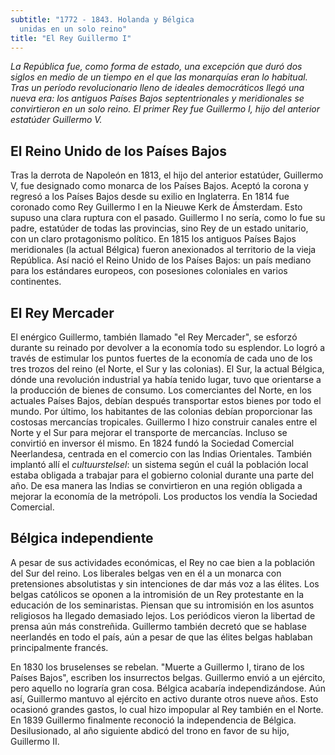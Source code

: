 ```yaml
---
subtitle: "1772 - 1843. Holanda y Bélgica
  unidas en un solo reino"
title: "El Rey Guillermo I"
---
```


_La República fue, como forma de estado, una excepción que duró dos
siglos en medio de un tiempo en el que las monarquías eran lo habitual.
Tras un período revolucionario lleno de ideales democráticos llegó una
nueva era: los antiguos Países Bajos septentrionales y meridionales se
convirtieron en un solo reino. El primer Rey fue Guillermo I, hijo del
anterior estatúder Guillermo V._

## El Reino Unido de los Países Bajos

Tras la derrota de Napoleón en 1813, el hijo del anterior estatúder,
Guillermo V, fue designado como monarca de los Países Bajos. Aceptó la
corona y regresó a los Países Bajos desde su exilio en Inglaterra. En
1814 fue coronado como Rey Guillermo I en la Nieuwe Kerk de Ámsterdam.
Esto supuso una clara ruptura con el pasado. Guillermo I no sería, como
lo fue su padre, estatúder de todas las provincias, sino Rey de un
estado unitario, con un claro protagonismo político. En 1815 los
antiguos Países Bajos meridionales (la actual Bélgica) fueron
anexionados al territorio de la vieja República. Así nació el Reino
Unido de los Países Bajos: un país mediano para los estándares europeos,
con posesiones coloniales en varios continentes.

## El Rey Mercader

El enérgico Guillermo, también llamado "el Rey Mercader", se esforzó
durante su reinado por devolver a la economía todo su esplendor. Lo
logró a través de estimular los puntos fuertes de la economía de cada
uno de los tres trozos del reino (el Norte, el Sur y las colonias). El
Sur, la actual Bélgica, dónde una revolución industrial ya había tenido
lugar, tuvo que orientarse a la producción de bienes de consumo. Los
comerciantes del Norte, en los actuales Países Bajos, debían después
transportar estos bienes por todo el mundo. Por último, los habitantes
de las colonias debían proporcionar las costosas mercancías tropicales.
Guillermo I hizo construir canales entre el Norte y el Sur para mejorar
el transporte de mercancías. Incluso se convirtió en inversor él mismo.
En 1824 fundó la Sociedad Comercial Neerlandesa, centrada en el comercio
con las Indias Orientales. También implantó allí el _cultuurstelsel_: un
sistema según el cuál la población local estaba obligada a trabajar para
el gobierno colonial durante una parte del año. De esa manera las Indias
se convirtieron en una región obligada a mejorar la economía de la
metrópoli. Los productos los vendía la Sociedad Comercial.

## Bélgica independiente

A pesar de sus actividades económicas, el Rey no cae bien a la población
del Sur del reino. Los liberales belgas ven en él a un monarca con
pretensiones absolutistas y sin intenciones de dar más voz a las élites.
Los belgas católicos se oponen a la intromisión de un Rey protestante en
la educación de los seminaristas. Piensan que su intromisión en los
asuntos religiosos ha llegado demasiado lejos. Los periódicos vieron la
libertad de prensa aún más constreñida. Guillermo también decretó que se
hablase neerlandés en todo el país, aún a pesar de que las élites belgas
hablaban principalmente francés.

En 1830 los bruselenses se rebelan. "Muerte a Guillermo I, tirano de los
Países Bajos", escriben los insurrectos belgas. Guillermo envió a un
ejército, pero aquello no lograría gran cosa. Bélgica acabaría
independizándose. Aún así, Guillermo mantuvo al ejército en activo
durante otros nueve años. Esto ocasionó grandes gastos, lo cual hizo
impopular al Rey también en el Norte. En 1839 Guillermo finalmente
reconoció la independencia de Bélgica. Desilusionado, al año siguiente
abdicó del trono en favor de su hijo, Guillermo II.
